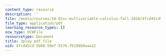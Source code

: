 ```yaml
---
content_type: resource
description: ''
file: /media/courses/18-02sc-multivariable-calculus-fall-2010/4fcd45cd5b6850ef5576fb196b0aaa22_AYisLr9e0y4.pdf
file_type: application/pdf
learning_resource_types: []
ocw_type: OCWFile
resourcetype: Document
title: 3play pdf file
uid: 4fcd45cd-5b68-50ef-5576-fb196b0aaa22
---
```

